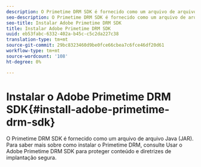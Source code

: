 ```yaml
---
description: O Primetime DRM SDK é fornecido como um arquivo de arquivo Java (JAR). Para saber mais sobre como instalar o Primetime DRM, consulte Usar o Adobe Primetime DRM SDK para proteger conteúdo e diretrizes de implantação segura.
seo-description: O Primetime DRM SDK é fornecido como um arquivo de arquivo Java (JAR). Para saber mais sobre como instalar o Primetime DRM, consulte Usar o Adobe Primetime DRM SDK para proteger conteúdo e diretrizes de implantação segura.
seo-title: Instalar Adobe Primetime DRM SDK
title: Instalar Adobe Primetime DRM SDK
uuid: eb53fabc-6332-402a-b45c-c5c2da227c38
translation-type: tm+mt
source-git-commit: 29bc8323460d9be0fce66cbea7c6fce46df20d61
workflow-type: tm+mt
source-wordcount: '108'
ht-degree: 0%

---
```



# Instalar o Adobe Primetime DRM SDK{#install-adobe-primetime-drm-sdk}

O Primetime DRM SDK é fornecido como um arquivo de arquivo Java (JAR). Para saber mais sobre como instalar o Primetime DRM, consulte Usar o Adobe Primetime DRM SDK para proteger conteúdo e diretrizes de implantação segura.


